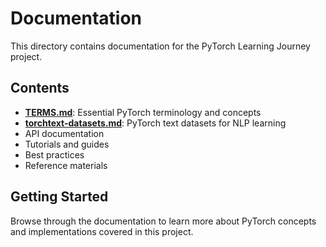 # Documentation

This directory contains documentation for the PyTorch Learning Journey project.

## Contents

- **[TERMS.md](TERMS.md)**: Essential PyTorch terminology and concepts
- **[torchtext-datasets.md](torchtext-datasets.md)**: PyTorch text datasets for NLP learning
- API documentation
- Tutorials and guides
- Best practices
- Reference materials

## Getting Started

Browse through the documentation to learn more about PyTorch concepts and implementations covered in this project.